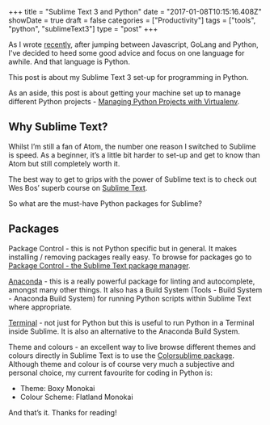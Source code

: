 +++
title = "Sublime Text 3 and Python"
date = "2017-01-08T10:15:16.408Z"
showDate = true
draft = false
categories = ["Productivity"]
tags = ["tools", "python", "sublimeText3"]
type = "post"
+++

As I wrote [recently](/100daysofcode.html), after jumping between Javascript, GoLang and Python, I've decided to heed some good advice and focus on one language for awhile. And that language is Python.

This post is about my Sublime Text 3 set-up for programming in Python.

As an aside, this post is about getting your machine set up to manage different Python projects - [Managing Python Projects with Virtualenv](/python-project-virtualenv.html).

## Why Sublime Text?

Whilst I’m still a fan of Atom, the number one reason I switched to Sublime is speed. As a beginner, it’s a little bit harder to set-up and get to know than Atom but still completely worth it.

The best way to get to grips with the power of Sublime text is to check out Wes Bos’ superb course on [Sublime Text](http://wesbos.com/sublime-text-book/).

So what are the must-have Python packages for Sublime?

## Packages


Package Control - this is not Python specific but in general. It makes installing / removing packages really easy. To browse for packages go to [Package Control - the Sublime Text package manager](https://packagecontrol.io/).

[Anaconda](https://packagecontrol.io/packages/Anaconda) - this is a really powerful package for linting and autocomplete, amongst many other things. It also has a Build System (Tools - Build System - Anaconda Build System) for running Python scripts within Sublime Text where appropriate.

[Terminal](https://packagecontrol.io/packages/Terminal) - not just for Python but this is useful to run Python in a Terminal inside Sublime. It is also an alternative to the Anaconda Build System.

Theme and colours - an excellent way to live browse different themes and colours directly in Sublime Text is to use the [Colorsublime package](https://packagecontrol.io/packages/Colorsublime). Although theme and colour is of course very much a subjective and personal choice, my current favourite for coding in Python is:

* Theme: Boxy Monokai
* Colour Scheme: Flatland Monokai

And that’s it. Thanks for reading!
